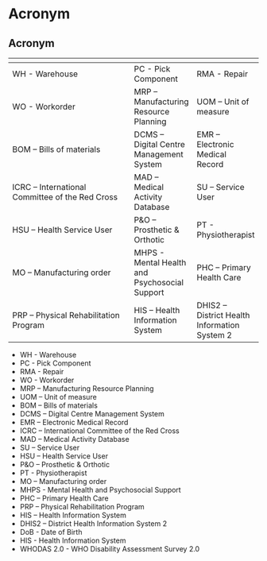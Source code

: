 # Acronym

## Acronym

<table data-header-hidden><thead><tr><th width="242"></th><th></th><th></th></tr></thead><tbody><tr><td>WH - Warehouse</td><td>PC - Pick Component</td><td>RMA - Repair</td></tr><tr><td>WO - Workorder</td><td>MRP – Manufacturing Resource Planning</td><td>UOM – Unit of measure</td></tr><tr><td>BOM – Bills of materials</td><td>DCMS – Digital Centre Management System</td><td>EMR – Electronic Medical Record</td></tr><tr><td>ICRC – International Committee of the Red Cross</td><td>MAD – Medical Activity Database</td><td>SU – Service User</td></tr><tr><td>HSU – Health Service User</td><td>P&#x26;O – Prosthetic &#x26; Orthotic</td><td>PT - Physiotherapist</td></tr><tr><td>MO – Manufacturing order</td><td>MHPS - Mental Health and Psychosocial Support</td><td>PHC – Primary Health Care</td></tr><tr><td>PRP – Physical Rehabilitation Program</td><td>HIS – Health Information System</td><td>DHIS2 – District  Health Information System 2</td></tr></tbody></table>

* WH - Warehouse
* PC - Pick Component
* RMA - Repair
* WO - Workorder
* MRP – Manufacturing Resource Planning
* UOM – Unit of measure
* BOM – Bills of materials
* DCMS – Digital Centre Management System
* EMR – Electronic Medical Record
* ICRC – International Committee of the Red Cross
* MAD – Medical Activity Database
* SU – Service User
* HSU – Health Service User
* P\&O – Prosthetic & Orthotic
* PT - Physiotherapist
* MO – Manufacturing order
* MHPS - Mental Health and Psychosocial Support
* PHC – Primary Health Care
* PRP – Physical Rehabilitation Program
* HIS – Health Information System
* DHIS2 – District  Health Information System 2
* DoB - Date of Birth
* HIS - Health Information System
* WHODAS 2.0 - WHO Disability Assessment Survey 2.0
